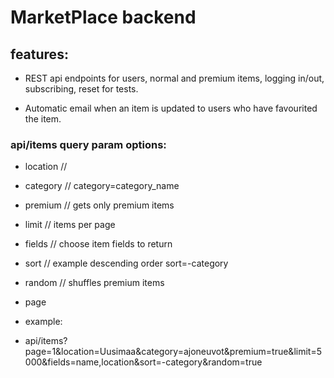 # MarketPlace backend

## features:

- REST api endpoints for users, normal and premium items, logging in/out, subscribing, reset for tests.

- Automatic email when an item is updated to users who have favourited the item.

### api/items query param options:

- location //
- category // category=category_name
- premium // gets only premium items
- limit // items per page
- fields // choose item fields to return
- sort // example descending order sort=-category
- random // shuffles premium items
- page

- example:
- api/items?page=1&location=Uusimaa&category=ajoneuvot&premium=true&limit=5000&fields=name,location&sort=-category&random=true
